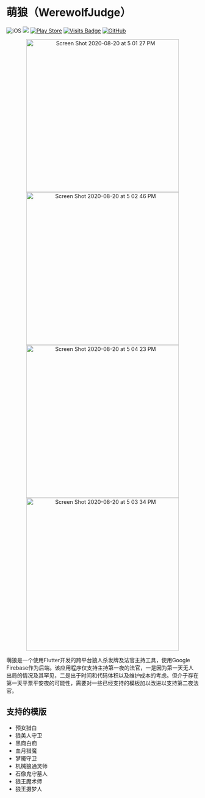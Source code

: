 # 萌狼（WerewolfJudge）

![iOS](https://img.shields.io/badge/iOS-11%20-blue)
[![](https://img.shields.io/itunes/v/1525690109?label=App%20Store)](https://apps.apple.com/us/app/萌狼-狼人杀法官/id1525690109)
[![Play Store](https://img.shields.io/badge/Play%20Store--yellow)](https://play.google.com/store/apps/details?id=jiaqifeng.werewolfJudge)
[![Visits Badge](https://badges.pufler.dev/visits/livinglist/WerewolfJudge)](https://badges.pufler.dev)
[![GitHub](https://img.shields.io/github/stars/livinglist/WerewolfJudge?style=social)](https://img.shields.io/github/stars/livinglist/WerewolfJudge?style=social)

<p align="center">
  <img width="400" alt="Screen Shot 2020-08-20 at 5 01 27 PM" src="https://user-images.githubusercontent.com/7277662/90919951-3b72bd00-e39c-11ea-9ef7-1dbac4aa9ee4.png">
  <img width="400" alt="Screen Shot 2020-08-20 at 5 02 46 PM" src="https://user-images.githubusercontent.com/7277662/90919933-33b31880-e39c-11ea-8222-73e028c7aa2c.png">
<img width="400" alt="Screen Shot 2020-08-20 at 5 04 23 PM" src="https://user-images.githubusercontent.com/7277662/90919911-26962980-e39c-11ea-9fff-e34107f57b81.png">
<img width="400" alt="Screen Shot 2020-08-20 at 5 03 34 PM" src="https://user-images.githubusercontent.com/7277662/90919928-2eee6480-e39c-11ea-9e8d-3232e1ba1bfa.png">
</p>

萌狼是一个使用Flutter开发的跨平台狼人杀发牌及法官主持工具，使用Google Firebase作为后端。该应用程序仅支持主持第一夜的法官，一是因为第一天无人出局的情况及其罕见，二是出于时间和代码体积以及维护成本的考虑。但介于存在第一天平票平安夜的可能性，需要对一些已经支持的模板加以改进以支持第二夜法官。

## 支持的模版

- 预女猎白
- 狼美人守卫
- 黑商白痴
- 血月猎魔
- 梦魇守卫
- 机械狼通灵师
- 石像鬼守墓人
- 狼王魔术师
- 狼王摄梦人
